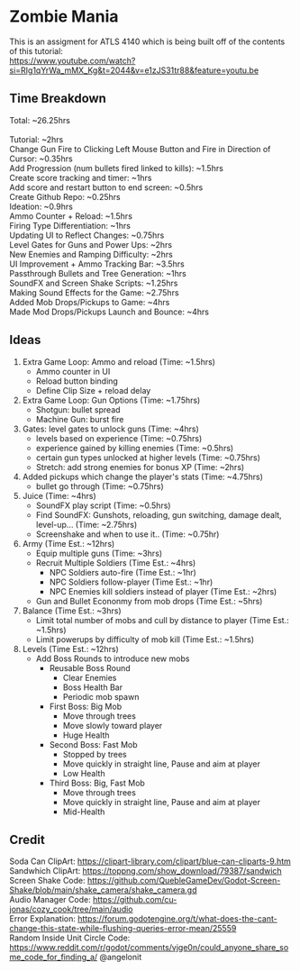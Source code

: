 # Zombie Mania
This is an assigment for ATLS 4140 which is being built off of the contents of this tutorial:  
https://www.youtube.com/watch?si=RIg1qYrWa_mMX_Kg&t=2044&v=e1zJS31tr88&feature=youtu.be


## Time Breakdown
Total: ~26.25hrs\
<br/>
Tutorial: ~2hrs  
Change Gun Fire to Clicking Left Mouse Button and Fire in Direction of Cursor: ~0.35hrs  
Add Progression (num bullets fired linked to kills): ~1.5hrs  
Create score tracking and timer: ~1hrs  
Add score and restart button to end screen: ~0.5hrs  
Create Github Repo: ~0.25hrs  
Ideation: ~0.9hrs  
Ammo Counter + Reload: ~1.5hrs  
Firing Type Differentiation: ~1hrs  
Updating UI to Reflect Changes: ~0.75hrs  
Level Gates for Guns and Power Ups: ~2hrs  
New Enemies and Ramping Difficulty: ~2hrs  
UI Improvement + Ammo Tracking Bar: ~3.5hrs  
Passthrough Bullets and Tree Generation: ~1hrs  
SoundFX and Screen Shake Scripts: ~1.25hrs  
Making Sound Effects for the Game: ~2.75hrs  
Added Mob Drops/Pickups to Game: ~4hrs  
Made Mod Drops/Pickups Launch and Bounce: ~4hrs  


## Ideas
1. Extra Game Loop: Ammo and reload (Time: ~1.5hrs)
   - Ammo counter in UI  
   - Reload button binding
   - Define Clip Size + reload delay 
2. Extra Game Loop: Gun Options (Time: ~1.75hrs)
   - Shotgun: bullet spread
   - Machine Gun: burst fire
3. Gates: level gates to unlock guns (Time: ~4hrs)
   - levels based on experience (Time: ~0.75hrs)
   - experience gained by killing enemies (Time: ~0.5hrs)
   - certain gun types unlocked at higher levels (Time: ~0.75hrs)
   - Stretch: add strong enemies for bonus XP (Time: ~2hrs)
4. Added pickups which change the player's stats (Time: ~4.75hrs)
   - bullet go through (Time: ~0.75hrs)
5. Juice (Time: ~4hrs)
   - SoundFX play script (Time: ~0.5hrs)
   - Find SoundFX: Gunshots, reloading, gun switching, damage dealt, level-up... (Time: ~2.75hrs)
   - Screenshake and when to use it.. (Time: ~0.75hr)
6. Army (Time Est.: ~12hrs)
   - Equip multiple guns (Time: ~3hrs)
   - Recruit Multiple Soldiers (Time Est.: ~4hrs)
     - NPC Soldiers auto-fire (Time Est.: ~1hr)
     - NPC Soldiers follow-player (Time Est.: ~1hr)
     - NPC Enemies kill soldiers instead of player (Time Est.: ~2hrs)
   - Gun and Bullet Econonmy from mob drops (Time Est.: ~5hrs)
7. Balance (Time Est.: ~3hrs)
   - Limit total number of mobs and cull by distance to player (Time Est.: ~1.5hrs)
   - Limit powerups by difficulty of mob kill (Time Est.: ~1.5hrs)
8. Levels (Time Est.: ~12hrs)
   - Add Boss Rounds to introduce new mobs 
     - Reusable Boss Round
       - Clear Enemies
       - Boss Health Bar
       - Periodic mob spawn
     - First Boss: Big Mob
       - Move through trees
       - Move slowly toward player
       - Huge Health
     - Second Boss: Fast Mob
       - Stopped by trees
       - Move quickly in straight line, Pause and aim at player    
       - Low Health
     - Third Boss: Big, Fast Mob
       - Move through trees
       - Move quickly in straight line, Pause and aim at player    
       - Mid-Health

## Credit
Soda Can ClipArt: https://clipart-library.com/clipart/blue-can-cliparts-9.htm  
Sandwhich ClipArt: https://toppng.com/show_download/79387/sandwich  
Screen Shake Code: https://github.com/QuebleGameDev/Godot-Screen-Shake/blob/main/shake_camera/shake_camera.gd  
Audio Manager Code: https://github.com/cu-jonas/cozy_cook/tree/main/audio  
Error Explanation: https://forum.godotengine.org/t/what-does-the-cant-change-this-state-while-flushing-queries-error-mean/25559  
Random Inside Unit Circle Code: https://www.reddit.com/r/godot/comments/vjge0n/could_anyone_share_some_code_for_finding_a/ @angelonit  

